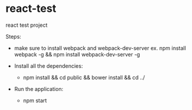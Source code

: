 # react-test
react test project


Steps:

* make sure to install webpack and webpack-dev-server  ex. npm install webpack -g && npm install webpack-dev-server -g

+ Install all the dependencies:

    - npm install && cd public && bower install && cd ../
    
+ Run the application:

    - npm start